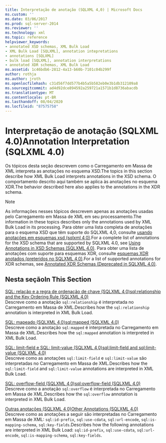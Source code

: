 ```yaml
---
title: Interpretação de anotação (SQLXML 4,0) | Microsoft Docs
ms.custom: ''
ms.date: 03/06/2017
ms.prod: sql-server-2014
ms.reviewer: ''
ms.technology: xml
ms.topic: reference
helpviewer_keywords:
- annotated XSD schemas, XML Bulk Load
- XML Bulk Load [SQLXML], annotation intepretations
- annotations [SQLXML]
- bulk load [SQLXML], annotation interpretations
- annotated XDR schemas, XML Bulk Load
ms.assetid: 1c46bdb6-2812-4a13-b60b-7101c04b299f
author: rothja
ms.author: jroth
ms.openlocfilehash: c31d56f7dd577b4b5a5b582eb0e3b1db312109a8
ms.sourcegitcommit: ad4d92dce894592a259721a1571b1d8736abacdb
ms.translationtype: MT
ms.contentlocale: pt-BR
ms.lasthandoff: 08/04/2020
ms.locfileid: "87575758"
---
```

# <a name="annotation-interpretation-sqlxml-40"></a><span data-ttu-id="e7458-102">Interpretação de anotação (SQLXML 4.0)</span><span class="sxs-lookup"><span data-stu-id="e7458-102">Annotation Interpretation (SQLXML 4.0)</span></span>
  <span data-ttu-id="e7458-103">Os tópicos desta seção descrevem como o Carregamento em Massa de XML interpreta as anotações no esquema XSD.</span><span class="sxs-lookup"><span data-stu-id="e7458-103">The topics in this section describe how XML Bulk Load interprets annotations in the XSD schema.</span></span> <span data-ttu-id="e7458-104">O comportamento descrito aqui também se aplica às anotações no esquema XDR.</span><span class="sxs-lookup"><span data-stu-id="e7458-104">The behavior described here also applies to the annotations in the XDR schema.</span></span>  
  
> [!NOTE]  
>  <span data-ttu-id="e7458-105">As informações nesses tópicos descrevem apenas as anotações usadas pelo Carregamento em Massa de XML em seu processamento.</span><span class="sxs-lookup"><span data-stu-id="e7458-105">The information in these topics describes only the annotations used by XML Bulk Load in its processing.</span></span> <span data-ttu-id="e7458-106">Para obter uma lista completa de anotações para o esquema XSD que têm suporte do SQLXML 4,0, consulte [usando anotações em esquemas xsd &#40;sqlxml 4,0&#41;](../../sqlxml-annotated-xsd-schemas-using/using-annotations-in-xsd-schemas-sqlxml-4-0.md).</span><span class="sxs-lookup"><span data-stu-id="e7458-106">For a complete list of annotations for the XSD schema that are supported by SQLXML 4.0, see [Using Annotations in XSD Schemas &#40;SQLXML 4.0&#41;](../../sqlxml-annotated-xsd-schemas-using/using-annotations-in-xsd-schemas-sqlxml-4-0.md).</span></span> <span data-ttu-id="e7458-107">Para obter uma lista de anotações com suporte para esquemas XDR, consulte [esquemas XDR anotados &#40;preteridos no SQLXML 4,0&#41;](../../sqlxml/annotated-xsd-schemas/annotated-xdr-schemas-deprecated-in-sqlxml-4-0.md).</span><span class="sxs-lookup"><span data-stu-id="e7458-107">For a list of supported annotations for XDR schemas, see [Annotated XDR Schemas &#40;Deprecated in SQLXML 4.0&#41;](../../sqlxml/annotated-xsd-schemas/annotated-xdr-schemas-deprecated-in-sqlxml-4-0.md).</span></span>  
  
## <a name="in-this-section"></a><span data-ttu-id="e7458-108">Nesta seção</span><span class="sxs-lookup"><span data-stu-id="e7458-108">In This Section</span></span>  
 [<span data-ttu-id="e7458-109">SQL: relação e a regra de ordenação de chave &#40;SQLXML 4,0&#41;</span><span class="sxs-lookup"><span data-stu-id="e7458-109">sql:relationship and the Key Ordering Rule &#40;SQLXML 4.0&#41;</span></span>](annotation-interpretation-sql-relationship-and-key-ordering-rule.md)  
 <span data-ttu-id="e7458-110">Descreve como a anotação `sql:relationship` é interpretada no Carregamento em Massa de XML.</span><span class="sxs-lookup"><span data-stu-id="e7458-110">Describes how the `sql:relationship` annotation is interpreted in XML Bulk Load.</span></span>  
  
 [<span data-ttu-id="e7458-111">SQL: mapeado &#40;SQLXML 4,0&#41;</span><span class="sxs-lookup"><span data-stu-id="e7458-111">sql:mapped &#40;SQLXML 4.0&#41;</span></span>](annotation-interpretation-sql-mapped.md)  
 <span data-ttu-id="e7458-112">Descreve como a anotação `sql:mapped` é interpretada no Carregamento em Massa de XML.</span><span class="sxs-lookup"><span data-stu-id="e7458-112">Describes how the `sql:mapped` annotation is interpreted in XML Bulk Load.</span></span>  
  
 [<span data-ttu-id="e7458-113">SQL: limit-field e SQL: limit-value &#40;SQLXML 4,0&#41;</span><span class="sxs-lookup"><span data-stu-id="e7458-113">sql:limit-field and sql:limit-value &#40;SQLXML 4.0&#41;</span></span>](annotation-interpretation-sql-limit-field-and-sql-limit-value.md)  
 <span data-ttu-id="e7458-114">Descreve como as anotações `sql:limit-field` e `sql:limit-value` são interpretadas no Carregamento em Massa de XML.</span><span class="sxs-lookup"><span data-stu-id="e7458-114">Describes how the `sql:limit-field` and `sql:limit-value` annotations are interpreted in XML Bulk Load.</span></span>  
  
 [<span data-ttu-id="e7458-115">SQL: overflow-field &#40;SQLXML 4,0&#41;</span><span class="sxs-lookup"><span data-stu-id="e7458-115">sql:overflow-field &#40;SQLXML 4.0&#41;</span></span>](annotation-interpretation-sql-overflow-field.md)  
 <span data-ttu-id="e7458-116">Descreve como a anotação `sql:overflow` é interpretada no Carregamento em Massa de XML.</span><span class="sxs-lookup"><span data-stu-id="e7458-116">Describes how the `sql:overflow` annotation is interpreted in XML Bulk Load.</span></span>  
  
 [<span data-ttu-id="e7458-117">Outras anotações &#40;SQLXML 4,0&#41;</span><span class="sxs-lookup"><span data-stu-id="e7458-117">Other Annotations &#40;SQLXML 4.0&#41;</span></span>](annotation-interpretation-other-annotations.md)  
 <span data-ttu-id="e7458-118">Descreve como as anotações a seguir são interpretadas no Carregamento em Massa de XML: `sql:id-prefix`, `sql:use-cdata`, `sql:url-encode`, `sql:is-mapping-schema`, `sql:key-fields`.</span><span class="sxs-lookup"><span data-stu-id="e7458-118">Describes how the following annotations are interpreted in XML Bulk Load: `sql:id-prefix`, `sql:use-cdata`, `sql:url-encode`, `sql:is-mapping-schema`, `sql:key-fields`.</span></span>  
  
  
